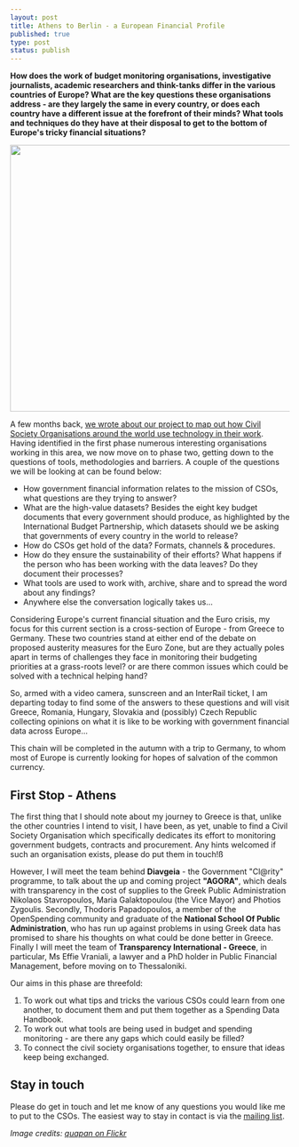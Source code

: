 ```yaml
---
layout: post
title: Athens to Berlin - a European Financial Profile
published: true
type: post
status: publish
---
```


**How does the work of budget monitoring organisations, investigative journalists, academic researchers and think-tanks differ in the various countries of Europe? What are the key questions these organisations address - are they largely the same in every country, or does each country have a different issue at the forefront of their minds? What tools and techniques do they have at their disposal to get to the bottom of Europe's tricky financial situations?**

<img alt="" src="http://farm7.staticflickr.com/6032/6309941378_b0a365ce28.jpg" title="Euro" class="alignnone" width="640" height="480" />

A few months back, [we wrote about our project to map out how Civil Society Organisations around the world use technology in their work](http://openspending.org/blog/2012/01/12/civil-society-and-spending-data-who-is-mapping-the-money.html). Having identified in the first phase numerous interesting organisations working in this area, we now move on to phase two, getting down to the questions of tools, methodologies and barriers. A couple of the questions we will be looking at can be found below:

* How government financial information relates to the mission of CSOs, what questions are they trying to answer? 
* What are the high-value datasets? Besides the eight key budget documents that every government should produce, as highlighted by the International Budget Partnership, which datasets should we be asking that governments of every country in the world to release?
* How do CSOs get hold of the data? Formats, channels & procedures. 
* How do they ensure the sustainability of their efforts? What happens if the person who has been working with the data leaves? Do they document their processes? 
* What tools are used to work with, archive, share and to spread the word about any findings?
* Anywhere else the conversation logically takes us... 

Considering Europe's current financial situation and the Euro crisis, my focus for this current section is a cross-section of Europe - from Greece to Germany. These two countries stand at either end of the debate on proposed austerity measures for the Euro Zone, but are they actually poles apart in terms of challenges they face in monitoring their budgeting priorities at a grass-roots level? or are there common issues which could be solved with a technical helping hand?

So, armed with a video camera, sunscreen and an InterRail ticket, I am departing today to find some of the answers to these questions and will visit Greece, Romania, Hungary, Slovakia and (possibly) Czech Republic collecting opinions on what it is like to be working with government financial data across Europe... 

This chain will be completed in the autumn with a trip to Germany, to whom most of Europe is currently looking for hopes of salvation of the common currency.

## First Stop - Athens

The first thing that I should note about my journey to Greece is that, unlike the other countries I intend to visit, I have been, as yet, unable to find a Civil Society Organisation which specifically dedicates its effort to monitoring government budgets, contracts and procurement. Any hints welcomed if such an organisation exists, please do put them in touch!ß

However, I will meet the team behind **Diavgeia** - the Government "Cl@rity" programme, to talk about the up and coming project **"AGORA"**, which deals with transparency in the cost of supplies to the Greek Public Administration  Nikolaos Stavropoulos, Maria Galaktopoulou (the Vice Mayor) and Photios Zygoulis. Secondly, Thodoris Papadopoulos, a member of the OpenSpending community and graduate of the **National School Of Public Administration**, who has run up against problems in using Greek data has promised to share his thoughts on what could be done better in Greece. Finally I will meet the team of **Transparency International - Greece**, in particular, Ms Effie Vraniali, a lawyer and a PhD holder in Public Financial Management, before moving on to Thessaloniki.

Our aims in this phase are threefold:

1. To work out what tips and tricks the various CSOs could learn from one another, to document them and put them together as a Spending Data Handbook.
2. To work out what tools are being used in budget and spending monitoring - are there any gaps which could easily be filled?
3. To connect the civil society organisations together, to ensure that ideas keep being exchanged.

## Stay in touch

Please do get in touch and let me know of any questions you would like me to put to the CSOs. The easiest way to stay in contact is via the [mailing list](http://lists.okfn.org/mailman/listinfo/openspending).

*Image credits: [quapan on Flickr](http://www.flickr.com/photos/hinkelstone/)*

